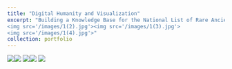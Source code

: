 ```yaml
---
title: "Digital Humanity and Visualization"
excerpt: "Building a Knowledge Base for the National List of Rare Ancient Books<br><img src='/images/1(5).jpg'> <br>Interstate Warfare during the Spring and Autumn and Warring States Periods<img src='/images/1(1).jpg'>
<img src='/images/1(2).jpg'><img src='/images/1(3).jpg'>
<img src='/images/1(4).jpg'>"
collection: portfolio
---
```

<img src='/images/1(5).jpg'><img src='/images/1(1).jpg'>
<img src='/images/1(2).jpg'><img src='/images/1(3).jpg'>
<img src='/images/1(4).jpg'>